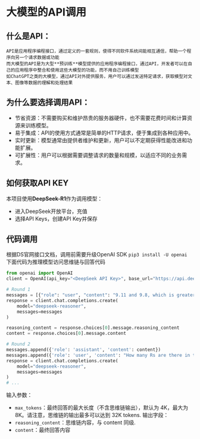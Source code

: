 # 大模型的API调用 

## 什么是API：
    API是应用程序编程接口，通过定义的一套规则，使得不同软件系统间能相互通信，帮助一个程序向另一个请求数据或功能
    而大模型的API是为大型**预训练**模型提供的应用程序编程接口，通过API，开发者可以在自己的应用程序中整合和使用这些大模型的功能，而不用自己训练模型
    如ChatGPT之类的大模型，通过API对外提供服务，用户可以通过发送特定请求，获取模型对文本、图像等数据的理解和处理结果

## 为什么要选择调用API：
- 节省资源：不需要购买和维护昂贵的服务器硬件，也不需要花费时间和计算资源来训练模型。
- 易于集成：API的使用方式通常是简单的HTTP请求，便于集成到各种应用中。
- 实时更新：模型通常由提供者维护和更新，用户可以不定期获得性能改进和功能扩展。
- 可扩展性：用户可以根据需要调整请求的数量和规模，以适应不同的业务需求。

## 如何获取API KEY
本项目使用**DeepSeek-R1**作为调用模型：
- 进入DeepSeek开放平台，充值
- 选择API Keys，创建API Key并保存

## 代码调用
根据DS官网接口文档，调用前需要升级OpenAI SDK
`pip3 install -U openai`
下面代码为推理模型访问思维链与回答代码


```python
from openai import OpenAI
client = OpenAI(api_key="<DeepSeek API Key>", base_url="https://api.deepseek.com")

# Round 1
messages = [{"role": "user", "content": "9.11 and 9.8, which is greater?"}]
response = client.chat.completions.create(
    model="deepseek-reasoner",
    messages=messages
)

reasoning_content = response.choices[0].message.reasoning_content
content = response.choices[0].message.content

# Round 2
messages.append({'role': 'assistant', 'content': content})
messages.append({'role': 'user', 'content': "How many Rs are there in the word 'strawberry'?"})
response = client.chat.completions.create(
    model="deepseek-reasoner",
    messages=messages
)
# ...

```

输入参数：
- `max_tokens`：最终回答的最大长度（不含思维链输出），默认为 4K，最大为 8K。请注意，思维链的输出最多可以达到 32K tokens.
输出字段：
- `reasoning_content`：思维链内容，与 content 同级.
- `content`：最终回答内容


```python

```
